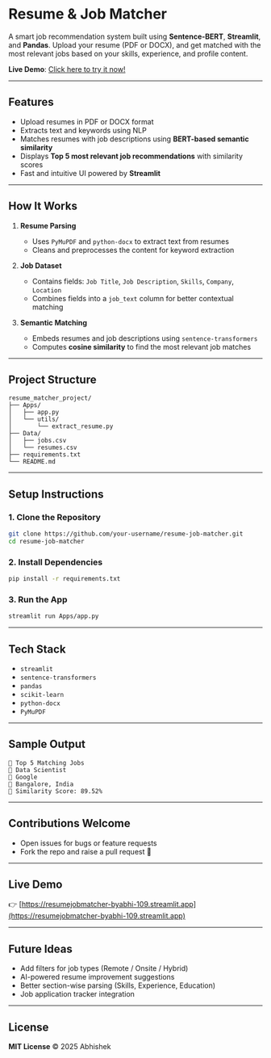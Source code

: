 
# Resume & Job Matcher

A smart job recommendation system built using **Sentence-BERT**, **Streamlit**, and **Pandas**. Upload your resume (PDF or DOCX), and get matched with the most relevant jobs based on your skills, experience, and profile content.

**Live Demo**: [Click here to try it now!](https://resumejobmatcher-byabhi-109.streamlit.app/)

---

## Features

- Upload resumes in PDF or DOCX format  
- Extracts text and keywords using NLP  
- Matches resumes with job descriptions using **BERT-based semantic similarity**  
- Displays **Top 5 most relevant job recommendations** with similarity scores  
- Fast and intuitive UI powered by **Streamlit**

---

## How It Works

1. **Resume Parsing**  
   - Uses `PyMuPDF` and `python-docx` to extract text from resumes  
   - Cleans and preprocesses the content for keyword extraction  

2. **Job Dataset**  
   - Contains fields: `Job Title`, `Job Description`, `Skills`, `Company`, `Location`  
   - Combines fields into a `job_text` column for better contextual matching  

3. **Semantic Matching**  
   - Embeds resumes and job descriptions using `sentence-transformers`  
   - Computes **cosine similarity** to find the most relevant job matches  

---

## Project Structure

```
resume_matcher_project/
├── Apps/
│   ├── app.py
│   └── utils/
│       └── extract_resume.py
├── Data/
│   ├── jobs.csv
│   └── resumes.csv
├── requirements.txt
└── README.md
```

---

##  Setup Instructions

### 1. Clone the Repository
```bash
git clone https://github.com/your-username/resume-job-matcher.git
cd resume-job-matcher
```

### 2. Install Dependencies
```bash
pip install -r requirements.txt
```

### 3. Run the App
```bash
streamlit run Apps/app.py
```

---

## Tech Stack

- `streamlit`
- `sentence-transformers`
- `pandas`
- `scikit-learn`
- `python-docx`
- `PyMuPDF`

---

## Sample Output

```
🎯 Top 5 Matching Jobs
💼 Data Scientist
🏢 Google
📍 Bangalore, India
🧠 Similarity Score: 89.52%
```

---

## Contributions Welcome

- Open issues for bugs or feature requests  
- Fork the repo and raise a pull request 🚀  

---

## Live Demo

👉 [https://resumejobmatcher-byabhi-109.streamlit.app](https://resumejobmatcher-byabhi-109.streamlit.app)

---

## Future Ideas

- Add filters for job types (Remote / Onsite / Hybrid)  
- AI-powered resume improvement suggestions  
- Better section-wise parsing (Skills, Experience, Education)  
- Job application tracker integration  

---

## License

**MIT License** © 2025 Abhishek
